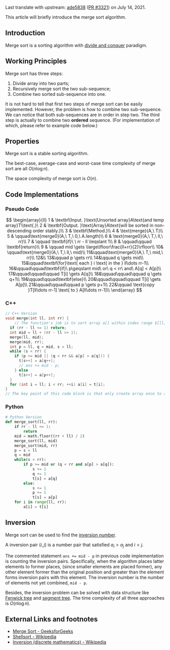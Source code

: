 Last translate with upstream: [ade5838](https://github.com/OI-wiki/OI-wiki/commit/ade5838af091655fbe3cbfc5558be6e7bb082e2a#diff-b97e8b19e438130ccaa688da85fce4bd7871d08b5e25c0d44b1a25947ec45ecb) ([PR #3321](https://github.com/OI-wiki/OI-wiki/pull/3321)) on July 14, 2021.

This article will briefly introduce the merge sort algorithm.

## Introduction

Merge sort is a sorting algorithm with [divide and conquer](./divide-and-conquer.md) paradigm.

## Working Principles

Merge sort has three steps:

1. Divide array into two parts;
2. Recursively merge sort the two sub-sequence;
3. Combine two sorted sub-sequence into one.

It is not hard to tell that first two steps of merge sort can be easily implemented. However, the problem is how to combine two sub-sequence. We can notice that both sub-sequences are in order in step two. The third step is actually to combine two **ordered** sequence. (For implementation of which, please refer to example code below.) 

## Properties

Merge sort is a stable sorting algorithm.

The best-case, average-case and worst-case time complexity of merge sort are all $O(n\log n)$.

The space complexity of merge sort is $O(n)$.

## Code Implementations

### Pseudo Code

$$
\begin{array}{ll}
1 & \textbf{Input. }\text{Unsorted array}A\text{and temp array}T\\text{.}\
2 & \textbf{Output. }\text{Array}A\text{will be sorted in non-descending order stably.}\\
3 & \textbf{Method.}\\
4 & \text{merge}(A,\ T)\\
5 & \qquad\text{merge0}(A,\ T,\ 0,\ A.length)\\
6 & \text{merge0}(A,\ T,\ ll,\ rr)\\
7 & \qquad \textbf{if}\ \ rr - ll \leqslant 1\\
8 & \qquad\qquad \textbf{return}\\
9 & \qquad mid \gets \large\lfloor\frac{ll+rr}{2}\rfloor\\
10& \qquad\text{merge0}(A,\ T,\ ll,\ mid)\\
11&\qquad\text{merge0}(A,\ T,\ mid,\ rr)\\
12&\\
13&\qquad p \gets rr\\
14&\qquad q \gets mid\\
15&\qquad\textbf{for}\text{ each } i \text{ in the } ll\dots rr-1\\
16&\qquad\qquad\textbf{if}\ p\geqslant mid\ or\ q < rr\ and\ A[q] < A[p]\\
17&\qquad\qquad\qquad T[i] \gets A[q]\\
18&\qquad\qquad\qquad q \gets q+1\\
19&\qquad\qquad\textbf{else}\\
20&\qquad\qquad\qquad T[i] \gets A[p]\\
21&\qquad\qquad\qquad p \gets p+1\\
22&\qquad \text{copy }T[ll\dots rr-1] \text{ to } A[ll\dots rr-1]\\
\end{array}
$$

### C++

```cpp
// C++ Version
void merge(int ll, int rr) {
    // The function's job is to sort array a[] within index range $[ll, rr-1]$, with array t[] storing ordered sub-sequences temporarily.
  if (rr - ll <= 1) return;
  int mid = ll + (rr - ll >> 1);
  merge(ll, mid);
  merge(mid, rr);
  int p = ll, q = mid, s = ll;
  while (s < rr) {
    if (p >= mid || (q < rr && a[p] > a[q])) {
      t[s++] = a[q++];
      // ans += mid - p;
    } else
      t[s++] = a[p++];
  }
  for (int i = ll; i < rr; ++i) a[i] = t[i];
}
// The key point of this code block is that only create array once to avoid useless construction and destruction of object in every recursive call.
```

### Python

```python
# Python Version
def merge_sort(ll, rr):
    if rr - ll <= 1:
        return
    mid = math.floor((rr + ll) / 2)
    merge_sort(ll, mid)
    merge_sort(mid, rr)
    p = s = ll
    q = mid
    while(s < rr):
        if p >= mid or (q < rr and a[p] > a[q]):
            s += 1
            q += 1
            t[s] = a[q]
        else:
            s += 1
            p += 1
            t[s] = a[p]
    for i in range(ll, rr):
        a[i] = t[i]
```

## Inversion

Merge sort can be used to find the [inversion number](https://en.wikipedia.org/wiki/Inversion_(discrete_mathematics)#Inversion_number).

A inversion pair $(i,j)$ is a number pair that satisfied $a_{i} > a_{j}$ and $i < j$.

<!---
From Wikipedia:
> Let $\pi$ be a permutation. If $ i < j $ and $\pi(i)>\pi(j)$, either the pair of places $(i,j)$ or the pair of elements $\bigl (\pi (i),\pi (j)\bigr )$ is called an inversion of $\pi$. 
-->
<!---原文过于Ambiguous了-->

The commented statement `ans += mid - p` in previous code implementation is counting the inversion pairs. Specifically, when the algorithm places latter elements to former places, (since smaller elements are placed former), any other element former than the original position and greater than the element forms inversion pairs with this element. The inversion number is the number of elements not yet combined, `mid - p`.

Besides, the inversion problem can be solved with data structure like [Fenwick tree](../ds/fenwick.md) and [segment tree](../ds/seg.md). The time complexity of all three approaches is $O(n \log n)$. 

## External Links and footnotes

- [Merge Sort - GeeksforGeeks](https://www.geeksforgeeks.org/merge-sort/)
- [Shellsort - Wikipedia](https://en.wikipedia.org/wiki/Shellsort)
- [Inversion (discrete mathematics) - Wikipedia](https://en.wikipedia.org/wiki/Inversion_(discrete_mathematics))
